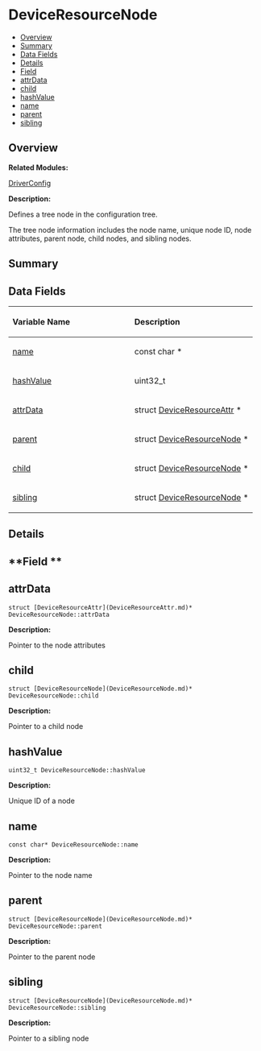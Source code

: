 # DeviceResourceNode<a name="ZH-CN_TOPIC_0000001054598157"></a>

-   [Overview](#section165277185165631)
-   [Summary](#section813009472165631)
-   [Data Fields](#pub-attribs)
-   [Details](#section1825251284165631)
-   [Field](#section1057845482165631)
-   [attrData](#a7da5b6d00ceb2cd33d881a678bdb262b)
-   [child](#ae6104929f3cd35e811975ada3005fca9)
-   [hashValue](#a133894c208928b8ade08efb53beca314)
-   [name](#a991fdfa13e2af8b63c2506d9ed31fc0b)
-   [parent](#a765c15b3be1bfb1178173e1ed0df4062)
-   [sibling](#a484324bd4df5f2f9998ed0d58222e5ba)

## **Overview**<a name="section165277185165631"></a>

**Related Modules:**

[DriverConfig](DriverConfig.md)

**Description:**

Defines a tree node in the configuration tree. 

The tree node information includes the node name, unique node ID, node attributes, parent node, child nodes, and sibling nodes. 

## **Summary**<a name="section813009472165631"></a>

## Data Fields<a name="pub-attribs"></a>

<a name="table2122028449165631"></a>
<table><thead align="left"><tr id="row1391070425165631"><th class="cellrowborder" valign="top" width="50%" id="mcps1.1.3.1.1"><p id="p1557891263165631"><a name="p1557891263165631"></a><a name="p1557891263165631"></a>Variable Name</p>
</th>
<th class="cellrowborder" valign="top" width="50%" id="mcps1.1.3.1.2"><p id="p706303206165631"><a name="p706303206165631"></a><a name="p706303206165631"></a>Description</p>
</th>
</tr>
</thead>
<tbody><tr id="row1525208272165631"><td class="cellrowborder" valign="top" width="50%" headers="mcps1.1.3.1.1 "><p id="p761102812165631"><a name="p761102812165631"></a><a name="p761102812165631"></a><a href="DeviceResourceNode.md#a991fdfa13e2af8b63c2506d9ed31fc0b">name</a></p>
</td>
<td class="cellrowborder" valign="top" width="50%" headers="mcps1.1.3.1.2 "><p id="p1788259059165631"><a name="p1788259059165631"></a><a name="p1788259059165631"></a>const char * </p>
</td>
</tr>
<tr id="row1721887096165631"><td class="cellrowborder" valign="top" width="50%" headers="mcps1.1.3.1.1 "><p id="p912104342165631"><a name="p912104342165631"></a><a name="p912104342165631"></a><a href="DeviceResourceNode.md#a133894c208928b8ade08efb53beca314">hashValue</a></p>
</td>
<td class="cellrowborder" valign="top" width="50%" headers="mcps1.1.3.1.2 "><p id="p318381563165631"><a name="p318381563165631"></a><a name="p318381563165631"></a>uint32_t </p>
</td>
</tr>
<tr id="row1707588692165631"><td class="cellrowborder" valign="top" width="50%" headers="mcps1.1.3.1.1 "><p id="p1652955444165631"><a name="p1652955444165631"></a><a name="p1652955444165631"></a><a href="DeviceResourceNode.md#a7da5b6d00ceb2cd33d881a678bdb262b">attrData</a></p>
</td>
<td class="cellrowborder" valign="top" width="50%" headers="mcps1.1.3.1.2 "><p id="p535863394165631"><a name="p535863394165631"></a><a name="p535863394165631"></a>struct <a href="DeviceResourceAttr.md">DeviceResourceAttr</a> * </p>
</td>
</tr>
<tr id="row1593778752165631"><td class="cellrowborder" valign="top" width="50%" headers="mcps1.1.3.1.1 "><p id="p2139393402165631"><a name="p2139393402165631"></a><a name="p2139393402165631"></a><a href="DeviceResourceNode.md#a765c15b3be1bfb1178173e1ed0df4062">parent</a></p>
</td>
<td class="cellrowborder" valign="top" width="50%" headers="mcps1.1.3.1.2 "><p id="p246106220165631"><a name="p246106220165631"></a><a name="p246106220165631"></a>struct <a href="DeviceResourceNode.md">DeviceResourceNode</a> * </p>
</td>
</tr>
<tr id="row1765923409165631"><td class="cellrowborder" valign="top" width="50%" headers="mcps1.1.3.1.1 "><p id="p1458636910165631"><a name="p1458636910165631"></a><a name="p1458636910165631"></a><a href="DeviceResourceNode.md#ae6104929f3cd35e811975ada3005fca9">child</a></p>
</td>
<td class="cellrowborder" valign="top" width="50%" headers="mcps1.1.3.1.2 "><p id="p466092981165631"><a name="p466092981165631"></a><a name="p466092981165631"></a>struct <a href="DeviceResourceNode.md">DeviceResourceNode</a> * </p>
</td>
</tr>
<tr id="row102512204165631"><td class="cellrowborder" valign="top" width="50%" headers="mcps1.1.3.1.1 "><p id="p456871295165631"><a name="p456871295165631"></a><a name="p456871295165631"></a><a href="DeviceResourceNode.md#a484324bd4df5f2f9998ed0d58222e5ba">sibling</a></p>
</td>
<td class="cellrowborder" valign="top" width="50%" headers="mcps1.1.3.1.2 "><p id="p1858620815165631"><a name="p1858620815165631"></a><a name="p1858620815165631"></a>struct <a href="DeviceResourceNode.md">DeviceResourceNode</a> * </p>
</td>
</tr>
</tbody>
</table>

## **Details**<a name="section1825251284165631"></a>

## **Field **<a name="section1057845482165631"></a>

## attrData<a name="a7da5b6d00ceb2cd33d881a678bdb262b"></a>

```
struct [DeviceResourceAttr](DeviceResourceAttr.md)* DeviceResourceNode::attrData
```

 **Description:**

Pointer to the node attributes 

## child<a name="ae6104929f3cd35e811975ada3005fca9"></a>

```
struct [DeviceResourceNode](DeviceResourceNode.md)* DeviceResourceNode::child
```

 **Description:**

Pointer to a child node 

## hashValue<a name="a133894c208928b8ade08efb53beca314"></a>

```
uint32_t DeviceResourceNode::hashValue
```

 **Description:**

Unique ID of a node 

## name<a name="a991fdfa13e2af8b63c2506d9ed31fc0b"></a>

```
const char* DeviceResourceNode::name
```

 **Description:**

Pointer to the node name 

## parent<a name="a765c15b3be1bfb1178173e1ed0df4062"></a>

```
struct [DeviceResourceNode](DeviceResourceNode.md)* DeviceResourceNode::parent
```

 **Description:**

Pointer to the parent node 

## sibling<a name="a484324bd4df5f2f9998ed0d58222e5ba"></a>

```
struct [DeviceResourceNode](DeviceResourceNode.md)* DeviceResourceNode::sibling
```

 **Description:**

Pointer to a sibling node 

